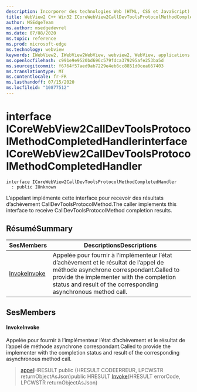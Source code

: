 ```yaml
---
description: Incorporer des technologies Web (HTML, CSS et JavaScript) dans vos applications natives avec le contrôle Microsoft Edge WebView2
title: WebView2 C++ Win32 ICoreWebView2CallDevToolsProtocolMethodCompletedHandler
author: MSEdgeTeam
ms.author: msedgedevrel
ms.date: 07/08/2020
ms.topic: reference
ms.prod: microsoft-edge
ms.technology: webview
keywords: IWebView2, IWebView2WebView, webview2, WebView, applications Win32, Win32, Edge, ICoreWebView2, ICoreWebView2Controller, contrôle de navigateur, html Edge, ICoreWebView2CallDevToolsProtocolMethodCompletedHandler
ms.openlocfilehash: c991e9e9520bd696c579fdca379295afe253ba5d
ms.sourcegitcommit: f6764f57aed9ab7229e4eb6cc8851d0cea667403
ms.translationtype: MT
ms.contentlocale: fr-FR
ms.lasthandoff: 07/15/2020
ms.locfileid: "10877512"
---
```

# <span data-ttu-id="a5844-104">interface ICoreWebView2CallDevToolsProtocolMethodCompletedHandler</span><span class="sxs-lookup"><span data-stu-id="a5844-104">interface ICoreWebView2CallDevToolsProtocolMethodCompletedHandler</span></span> 

```
interface ICoreWebView2CallDevToolsProtocolMethodCompletedHandler
  : public IUnknown
```

<span data-ttu-id="a5844-105">L’appelant implémente cette interface pour recevoir des résultats d’achèvement CallDevToolsProtocolMethod.</span><span class="sxs-lookup"><span data-stu-id="a5844-105">The caller implements this interface to receive CallDevToolsProtocolMethod completion results.</span></span>

## <span data-ttu-id="a5844-106">Résumé</span><span class="sxs-lookup"><span data-stu-id="a5844-106">Summary</span></span>

 <span data-ttu-id="a5844-107">Ses</span><span class="sxs-lookup"><span data-stu-id="a5844-107">Members</span></span>                        | <span data-ttu-id="a5844-108">Descriptions</span><span class="sxs-lookup"><span data-stu-id="a5844-108">Descriptions</span></span>
--------------------------------|---------------------------------------------
[<span data-ttu-id="a5844-109">Invoke</span><span class="sxs-lookup"><span data-stu-id="a5844-109">Invoke</span></span>](#invoke) | <span data-ttu-id="a5844-110">Appelée pour fournir à l’implémenteur l’état d’achèvement et le résultat de l’appel de méthode asynchrone correspondant.</span><span class="sxs-lookup"><span data-stu-id="a5844-110">Called to provide the implementer with the completion status and result of the corresponding asynchronous method call.</span></span>

## <span data-ttu-id="a5844-111">Ses</span><span class="sxs-lookup"><span data-stu-id="a5844-111">Members</span></span>

#### <span data-ttu-id="a5844-112">Invoke</span><span class="sxs-lookup"><span data-stu-id="a5844-112">Invoke</span></span> 

<span data-ttu-id="a5844-113">Appelée pour fournir à l’implémenteur l’état d’achèvement et le résultat de l’appel de méthode asynchrone correspondant.</span><span class="sxs-lookup"><span data-stu-id="a5844-113">Called to provide the implementer with the completion status and result of the corresponding asynchronous method call.</span></span>

> <span data-ttu-id="a5844-114">[appel](#invoke)HRESULT public (HRESULT CODEERREUR, LPCWSTR returnObjectAsJson)</span><span class="sxs-lookup"><span data-stu-id="a5844-114">public HRESULT [Invoke](#invoke)(HRESULT errorCode, LPCWSTR returnObjectAsJson)</span></span>

